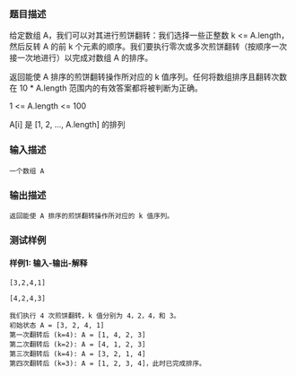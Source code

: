 ### 题目描述

给定数组 A，我们可以对其进行煎饼翻转：我们选择一些正整数 k <= A.length，然后反转 A 的前 k 个元素的顺序。我们要执行零次或多次煎饼翻转（按顺序一次接一次地进行）以完成对数组 A 的排序。

返回能使 A 排序的煎饼翻转操作所对应的 k 值序列。任何将数组排序且翻转次数在 10 * A.length 范围内的有效答案都将被判断为正确。

1 <= A.length <= 100

A[i] 是 [1, 2, ..., A.length] 的排列

### 输入描述

```
一个数组 A
```
### 输出描述

```
返回能使 A 排序的煎饼翻转操作所对应的 k 值序列。
```

### 测试样例
#### 样例1: 输入-输出-解释
```
[3,2,4,1]
```
```
[4,2,4,3]
```
```
我们执行 4 次煎饼翻转，k 值分别为 4，2，4，和 3。
初始状态 A = [3, 2, 4, 1]
第一次翻转后 (k=4): A = [1, 4, 2, 3]
第二次翻转后 (k=2): A = [4, 1, 2, 3]
第三次翻转后 (k=4): A = [3, 2, 1, 4]
第四次翻转后 (k=3): A = [1, 2, 3, 4]，此时已完成排序。 
```